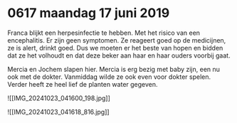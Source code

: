 # 0617 maandag 17 juni 2019
Franca blijkt een herpesinfectie te hebben. Met het risico van een encephalitis. Er zijn geen symptomen. Ze reageert goed op de medicijnen, ze is alert, drinkt goed. Dus we moeten er het beste van hopen en bidden dat ze het volhoudt en dat deze beker aan haar en haar ouders voorbij gaat.

Mercia en Jochem slapen hier. Mercia is erg bezig met baby zijn, een nu ook met de dokter. Vanmiddag wilde ze ook even voor dokter spelen. Verder heeft ze heel lief de planten water gegeven.


![[IMG_20241023_041600_198.jpg]]

![[IMG_20241023_041618_816.jpg]]
